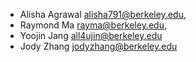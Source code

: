 + Alisha Agrawal <alisha791@berkeley.edu>,
+ Raymond Ma <rayma@berkeley.edu>,
+ Yoojin Jang <all4ujin@berkeley.edu>
+ Jody Zhang <jodyzhang@berkeley.edu>
